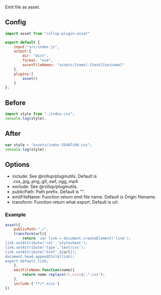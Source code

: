 Emit file as asset.

## Config

```javascript
import asset from "rollup-plugin-asset"

export default {
	input:"src/index.js",
	output:{
		dir: "dist",
		format: "esm",
		assetFileNames: "assets/[name]-[hash][extname]"
	},
	plugins:[
		asset()
	]
};
```

## Before

```javascript
import style from "./index.css";
console.log(style);
```

## After

```javascript
var style = "assets/index-55407cb8.css";
console.log(style);
```

## Options

- include: See @rollup/pluginutils. Default is .css,.jpg,.png,.gif,.swf,.ogg,.mp4.
- exclude: See @rollup/pluginutils.
- publicPath: Path prefix. Default is "".
- emitFileName: Function return emit file name. Default is Origin filename.
- transform: Function return what export. Default is url.

### Example

```javascript
asset({
	publicPath:"./",
	transform(url){
		return `var link = document.createElement('link');
link.setAttribute('rel','stylesheet');
link.setAttribute('type','text/css');
link.setAttribute('href',${url});
document.head.appendChild(link);
export default link;`
	},
	emitFileName:function(name){
		return name.replace(/\.scss$/,".css");
	},
	include:['**/*.scss']
})
```